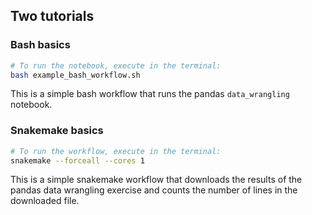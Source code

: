 ## Two tutorials

### Bash basics

```bash
# To run the notebook, execute in the terminal:
bash example_bash_workflow.sh
```

This is a simple bash workflow that runs the pandas `data_wrangling` notebook.

### Snakemake basics

```bash
# To run the workflow, execute in the terminal:
snakemake --forceall --cores 1
```

This is a simple snakemake workflow that downloads the results of the pandas data wrangling exercise and counts the number of lines in the downloaded file.
